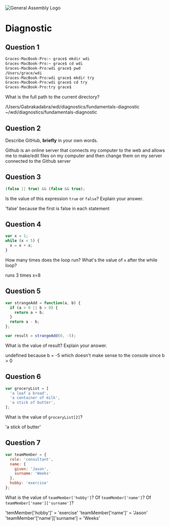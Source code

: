 ![General Assembly Logo](http://i.imgur.com/ke8USTq.png)

# Diagnostic

## Question 1

```sh
Graces-MacBook-Pro:~ grace$ mkdir wdi
Graces-MacBook-Pro:~ grace$ cd wdi
Graces-MacBook-Pro:wdi grace$ pwd
/Users/grace/wdi
Graces-MacBook-Pro:wdi grace$ mkdir try
Graces-MacBook-Pro:wdi grace$ cd try
Graces-MacBook-Pro:try grace$
```

What is the full path to the current directory?

/Users/Gabrakadabra/wdi/diagnostics/fundamentals-diagnostic
~/wdi/diagnostics/fundamentals-diagnostic

## Question 2

Describe GitHub, **briefly** in your own words.

Github is an online server that connects my computer to the web and allows me to make/edit files on my computer and then change them on my server connected to the Github server

## Question 3

```js
(false || true) && (false && true);
```

Is the value of this expression `true` or `false`?  Explain your answer.

'false'
because the first is false in each statement

## Question 4

```js
var x = 1;
while (x < 5) {
  x = x + x;
}
```

How many times does the loop run?  What's the value of `x` after the while loop?

runs 3 times
x=8

## Question 5

```js
var strangeAdd = function(a, b) {
  if (a > 0 || b > 0) {
    return a + b;
  }
  return a - b;
};

var result = strangeAdd(0, -5);
```

What is the value of result?  Explain your answer.

undefined because b = -5 which doesn't make sense to the console since b > 0

## Question 6

```js
var groceryList = [
  'a loaf a bread',
  'a container of milk',
  'a stick of butter',
];
```

What is the value of `groceryList[2]`?

'a stick of butter'

## Question 7

```js
var teamMember = {
  role: 'consultant',
  name: {
    given: 'Jason',
    surname: 'Weeks'
  },
  hobby: 'exercise'
};
```

What is the value of `teamMember['hobby']`?  Of `teamMember['name']`?  Of
`teamMember['name']['surname']`?

'temMember['hobby']' = 'exercise'
'teamMember['name']' = 'Jason'
'teamMember'['name']['surname'] = 'Weeks'
